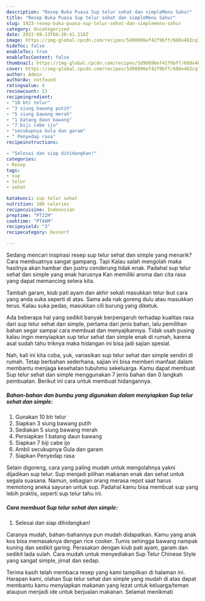 ```yaml
---
description: "Resep Buka Puasa Sup telur sehat dan simpleMenu Sahur"
title: "Resep Buka Puasa Sup telur sehat dan simpleMenu Sahur"
slug: 1923-resep-buka-puasa-sup-telur-sehat-dan-simplemenu-sahur
category: Uncategorized
date: 2022-08-23T04:20:41.118Z
image: https://img-global.cpcdn.com/recipes/5d90896ef42f9bff/680x482cq70/sup-telur-sehat-dan-simple-foto-resep-utama.jpg
hideToc: false
enableToc: true
enableTocContent: false
thumbnail: https://img-global.cpcdn.com/recipes/5d90896ef42f9bff/680x482cq70/sup-telur-sehat-dan-simple-foto-resep-utama.jpg
cover: https://img-global.cpcdn.com/recipes/5d90896ef42f9bff/680x482cq70/sup-telur-sehat-dan-simple-foto-resep-utama.jpg
author: Admin
authorAv: notfound
ratingvalue: 4
reviewcount: 13
recipeingredient:
- "10 btr telur"
- "3 siung bawang putih"
- "5 siung bawang merah"
- "1 batang daun bawang"
- "7 biji cabe ijo"
- "secukupnya Gula dan garam"
- " Penyedap rasa"
recipeinstructions:

- "Selesai dan siap dihidangkan!"
categories:
- Resep
tags:
- sup
- telur
- sehat

katakunci: sup telur sehat 
nutrition: 106 calories
recipecuisine: Indonesian
preptime: "PT22M"
cooktime: "PT48M"
recipeyield: "3"
recipecategory: Dessert

---
```



Sedang mencari inspirasi resep sup telur sehat dan simple yang menarik? Cara membuatnya sangat gampang. Tapi Kalau salah mengolah maka hasilnya akan hambar dan justru cenderung tidak enak. Padahal sup telur sehat dan simple yang enak harusnya Kan memiliki aroma dan cita rasa yang dapat memancing selera kita.


Tambah garam, kiub pati ayam dan akhir sekali masukkan telur ikut cara yang anda suka seperti di atas. Sama ada nak goreng dulu atau masukkan terus. Kalau suka pedas, masukkan cili burung yang diketuk.

Ada beberapa hal yang sedikit banyak berpengaruh terhadap kualitas rasa dari sup telur sehat dan simple, pertama dari jenis bahan, lalu pemilihan bahan segar sampai cara membuat dan menyajikannya. Tidak usah pusing kalau ingin menyiapkan sup telur sehat dan simple enak di rumah, karena asal sudah tahu triknya maka hidangan ini bisa jadi sajian spesial.


Nah, kali ini kita coba, yuk, variasikan sup telur sehat dan simple sendiri di rumah. Tetap berbahan sederhana, sajian ini bisa memberi manfaat dalam membantu menjaga kesehatan tubuhmu sekeluarga. Kamu dapat membuat Sup telur sehat dan simple menggunakan 7 jenis bahan dan 0 langkah pembuatan. Berikut ini cara untuk membuat hidangannya.

<!--inarticleads1-->

##### Bahan-bahan dan bumbu yang digunakan dalam menyiapkan Sup telur sehat dan simple:

1. Gunakan 10 btr telur
1. Siapkan 3 siung bawang putih
1. Sediakan 5 siung bawang merah
1. Persiapkan 1 batang daun bawang
1. Siapkan 7 biji cabe ijo
1. Ambil secukupnya Gula dan garam
1. Siapkan  Penyedap rasa


Selain digoreng, cara yang paling mudah untuk mengolahnya yakni dijadikan sup telur. Sup menjadi pilihan makanan enak dan sehat untuk segala suasana. Namun, sebagian orang merasa repot saat harus memotong aneka sayuran untuk sup. Padahal kamu bisa membuat sup yang lebih praktis, seperti sup telur tahu ini. 

<!--inarticleads2-->

##### Cara membuat Sup telur sehat dan simple:


1. Selesai dan siap dihidangkan!

Caranya mudah, bahan-bahannya pun mudah didapatkan. Kamu yang anak kos bisa memasaknya dengan rice cooker. Tumis sehingga bawang nampak kuning dan sedikit garing. Perasakan dengan kiub pati ayam, garam dan sedikit lada sulah. Cara mudah untuk menyediakan Sup Telur Chinese Style yang sangat simple, jimat dan sedap. 

Terima kasih telah membaca resep yang kami tampilkan di halaman ini. Harapan kami, olahan Sup telur sehat dan simple yang mudah di atas dapat membantu kamu menyiapkan makanan yang lezat untuk keluarga/teman ataupun menjadi ide untuk berjualan makanan. Selamat menikmati
